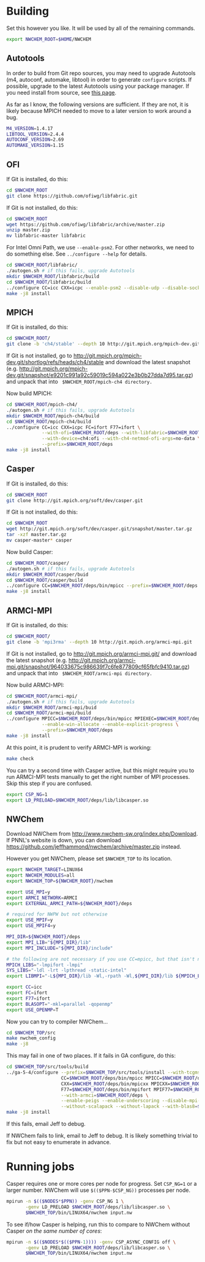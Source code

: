 # Building

Set this however you like.  It will be used by all of the remaining commands.
```sh
export NWCHEM_ROOT=$HOME/NWCHEM
```

## Autotools

In order to build from Git repo sources, you may need to upgrade Autotools (m4, autoconf, automake, libtool) in order to generate `configure` scripts.  If possible, upgrade to the latest Autotools using your package manager.  If you need install from source, see [this page](https://github.com/jeffhammond/HPCInfo/wiki/Autotools).

As far as I know, the following versions are sufficient.  If they are not, it is likely because MPICH needed to move to a later version to work around a bug.
```sh
M4_VERSION=1.4.17
LIBTOOL_VERSION=2.4.4
AUTOCONF_VERSION=2.69
AUTOMAKE_VERSION=1.15
```

## OFI

If Git is installed, do this:
```sh
cd $NWCHEM_ROOT
git clone https://github.com/ofiwg/libfabric.git
```
If Git is not installed, do this:
```sh
cd $NWCHEM_ROOT
wget https://github.com/ofiwg/libfabric/archive/master.zip
unzip master.zip
mv libfabric-master libfabric
```

For Intel Omni Path, we use `--enable-psm2`.  For other networks, we need to do something else.  See `../configure --help` for details.
```sh
cd $NWCHEM_ROOT/libfabric/
./autogen.sh # if this fails, upgrade Autotools
mkdir $NWCHEM_ROOT/libfabric/build
cd $NWCHEM_ROOT/libfabric/build
../configure CC=icc CXX=icpc --enable-psm2 --disable-udp --disable-sockets --disable-rxm --prefix=$NWCHEM_ROOT/deps
make -j8 install
```

## MPICH

If Git is installed, do this:
```sh
cd $NWCHEM_ROOT/
git clone -b 'ch4/stable' --depth 10 http://git.mpich.org/mpich-dev.git mpich-ch4
```
If Git is not installed, go to http://git.mpich.org/mpich-dev.git/shortlog/refs/heads/ch4/stable and download the latest snapshot (e.g. http://git.mpich.org/mpich-dev.git/snapshot/e9201c991a92c59019c594a022e3b0b27dda7d95.tar.gz) and unpack that into  ` $NWCHEM_ROOT/mpich-ch4 directory.`

Now build MPICH:
```sh
cd $NWCHEM_ROOT/mpich-ch4/
./autogen.sh # if this fails, upgrade Autotools
mkdir $NWCHEM_ROOT/mpich-ch4/build
cd $NWCHEM_ROOT/mpich-ch4/build
../configure CC=icc CXX=icpc FC=ifort F77=ifort \
             --with-ofi=$NWCHEM_ROOT/deps --with-libfabric=$NWCHEM_ROOT/deps \
             --with-device=ch4:ofi --with-ch4-netmod-ofi-args=no-data \
             --prefix=$NWCHEM_ROOT/deps 
make -j8 install
```

## Casper

If Git is installed, do this:
```sh
cd $NWCHEM_ROOT
git clone http://git.mpich.org/soft/dev/casper.git
```
If Git is not installed, do this:
```sh
cd $NWCHEM_ROOT
wget http://git.mpich.org/soft/dev/casper.git/snapshot/master.tar.gz
tar -xzf master.tar.gz
mv casper-master* casper
```

Now build Casper:
```sh
cd $NWCHEM_ROOT/casper/
./autogen.sh # if this fails, upgrade Autotools
mkdir $NWCHEM_ROOT/casper/buid
cd $NWCHEM_ROOT/casper/build
../configure CC=$NWCHEM_ROOT/deps/bin/mpicc --prefix=$NWCHEM_ROOT/deps 
make -j8 install
```

## ARMCI-MPI

If Git is installed, do this:
```sh
cd $NWCHEM_ROOT/
git clone -b 'mpi3rma' --depth 10 http://git.mpich.org/armci-mpi.git
```
If Git is not installed, go to http://git.mpich.org/armci-mpi.git/ and download the latest snapshot (e.g. http://git.mpich.org/armci-mpi.git/snapshot/964033675c986639f7c6fe877809cf65fbfc9410.tar.gz) and unpack that into  ` $NWCHEM_ROOT/armci-mpi directory.`

Now build ARMCI-MPI:
```sh
cd $NWCHEM_ROOT/armci-mpi/
./autogen.sh # if this fails, upgrade Autotools
mkdir $NWCHEM_ROOT/armci-mpi/buid
cd $NWCHEM_ROOT/armci-mpi/build
../configure MPICC=$NWCHEM_ROOT/deps/bin/mpicc MPIEXEC=$NWCHEM_ROOT/deps/bin/mpirun \
             --enable-win-allocate --enable-explicit-progress \
             --prefix=$NWCHEM_ROOT/deps
make -j8 install
```

At this point, it is prudent to verify ARMCI-MPI is working:
```sh
make check
```

You can try a second time with Casper active, but this might require you to run ARMCI-MPI tests manually to get the right number of MPI processes.  Skip this step if you are confused.
```sh
export CSP_NG=1
export LD_PRELOAD=$NWCHEM_ROOT/deps/lib/libcasper.so
```

## NWChem

Download NWChem from http://www.nwchem-sw.org/index.php/Download.  If PNNL's website is down, you can download https://github.com/jeffhammond/nwchem/archive/master.zip instead.

However you get NWChem, please set `$NWCHEM_TOP` to its location.

```sh
export NWCHEM_TARGET=LINUX64
export NWCHEM_MODULES=all
export NWCHEM_TOP=${NWCHEM_ROOT}/nwchem

export USE_MPI=y
export ARMCI_NETWORK=ARMCI
export EXTERNAL_ARMCI_PATH=${NWCHEM_ROOT}/deps

# required for NWPW but not otherwise
export USE_MPIF=y
export USE_MPIF4=y

MPI_DIR=${NWCHEM_ROOT}/deps
export MPI_LIB="${MPI_DIR}/lib"
export MPI_INCLUDE="${MPI_DIR}/include"

# the following are not necessary if you use CC=mpicc, but that isn't not recommended
MPICH_LIBS="-lmpifort -lmpi"
SYS_LIBS="-ldl -lrt -lpthread -static-intel"
export LIBMPI="-L${MPI_DIR}/lib -Wl,-rpath -Wl,${MPI_DIR}/lib ${MPICH_LIBS} ${SYS_LIBS}"

export CC=icc
export FC=ifort
export F77=ifort
export BLASOPT="-mkl=parallel -qopenmp"
export USE_OPENMP=T
```

Now you can try to compiler NWChem...
```sh
cd $NWCHEM_TOP/src
make nwchem_config
make -j8
```

This may fail in one of two places.  If it fails in GA configure, do this:
```sh
cd $NWCHEM_TOP/src/tools/build
../ga-5-4/configure --prefix=$NWCHEM_TOP/src/tools/install --with-tcgmsg --with-mpi \
                    CC=$NWCHEM_ROOT/deps/bin/mpicc MPICC=$NWCHEM_ROOT/deps/bin/mpicc \
                    CXX=$NWCHEM_ROOT/deps/bin/mpicxx MPICXX=$NWCHEM_ROOT/deps/bin/mpicxx \
                    F77=$NWCHEM_ROOT/deps/bin/mpifort MPIF77=$NWCHEM_ROOT/deps/bin/mpifort \
                    --with-armci=$NWCHEM_ROOT/deps \
                    --enable-peigs --enable-underscoring --disable-mpi-tests \
                    --without-scalapack --without-lapack --with-blas8=$BLASOPT
make -j8 install
```
If this fails, email Jeff to debug.

If NWChem fails to link, email to Jeff to debug.  It is likely something trivial to fix but not easy to enumerate in advance.

# Running jobs

Casper requires one or more cores per node for progress.  Set `CSP_NG=1` or a larger number.  NWChem will use `$(($PPN-$CSP_NG))` processes per node.
```sh
mpirun -n $(($NODES*$PPN)) -genv CSP_NG 1 \
       -genv LD_PRELOAD $NWCHEM_ROOT/deps/lib/libcasper.so \
       $NWCHEM_TOP/bin/LINUX64/nwchem input.nw
```

To see if/how Casper is helping, run this to compare to NWChem without Casper *on the same number of cores*:
```sh
mpirun -n $(($NODES*$(($PPN-1)))) -genv CSP_ASYNC_CONFIG off \
       -genv LD_PRELOAD $NWCHEM_ROOT/deps/lib/libcasper.so \
       $NWCHEM_TOP/bin/LINUX64/nwchem input.nw
```
